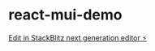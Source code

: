 # react-mui-demo

[Edit in StackBlitz next generation editor ⚡️](https://stackblitz.com/~/github.com/bobgame/react-mui-demo)